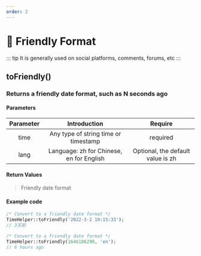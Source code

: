 ```yaml
---
order: 2
---
```


# 🍈 Friendly Format

::: tip
It is generally used on social platforms, comments, forums, etc
:::

## toFriendly()

### Returns a friendly date format, such as N seconds ago

#### Parameters

| Parameter |               Introduction               |              Require              |
|:---------:|:----------------------------------------:|:---------------------------------:|
|   time    |   Any type of string time or timestamp   |             required              |
|   lang    | Language: zh for Chinese, en for English | Optional, the default value is zh |

#### Return Values

> Friendly date format

#### Example code

```php
/* Convert to a friendly date format */
TimeHelper::toFriendly('2022-3-2 10:15:33');
// 3天前

/* Convert to a friendly date format */
TimeHelper::toFriendly(1646186290, 'en');
// 6 hours ago
```
